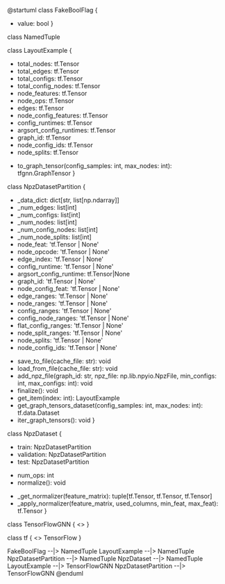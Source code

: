 @startuml
class FakeBoolFlag {
  - value: bool
}

class NamedTuple

class LayoutExample {
  - total_nodes: tf.Tensor
  - total_edges: tf.Tensor
  - total_configs: tf.Tensor
  - total_config_nodes: tf.Tensor
  - node_features: tf.Tensor
  - node_ops: tf.Tensor
  - edges: tf.Tensor
  - node_config_features: tf.Tensor
  - config_runtimes: tf.Tensor
  - argsort_config_runtimes: tf.Tensor
  - graph_id: tf.Tensor
  - node_config_ids: tf.Tensor
  - node_splits: tf.Tensor
  + to_graph_tensor(config_samples: int, max_nodes: int): tfgnn.GraphTensor
}

class NpzDatasetPartition {
  - _data_dict: dict[str, list[np.ndarray]]
  - _num_edges: list[int]
  - _num_configs: list[int]
  - _num_nodes: list[int]
  - _num_config_nodes: list[int]
  - _num_node_splits: list[int]
  - node_feat: 'tf.Tensor | None'
  - node_opcode: 'tf.Tensor | None'
  - edge_index: 'tf.Tensor | None'
  - config_runtime: 'tf.Tensor | None'
  - argsort_config_runtime: tf.Tensor|None
  - graph_id: 'tf.Tensor | None'
  - node_config_feat: 'tf.Tensor | None'
  - edge_ranges: 'tf.Tensor | None'
  - node_ranges: 'tf.Tensor | None'
  - config_ranges: 'tf.Tensor | None'
  - config_node_ranges: 'tf.Tensor | None'
  - flat_config_ranges: 'tf.Tensor | None'
  - node_split_ranges: 'tf.Tensor | None'
  - node_splits: 'tf.Tensor | None'
  - node_config_ids: 'tf.Tensor | None'
  + save_to_file(cache_file: str): void
  + load_from_file(cache_file: str): void
  + add_npz_file(graph_id: str, npz_file: np.lib.npyio.NpzFile, min_configs: int, max_configs: int): void
  + finalize(): void
  + get_item(index: int): LayoutExample
  + get_graph_tensors_dataset(config_samples: int, max_nodes: int): tf.data.Dataset
  + iter_graph_tensors(): void
}

class NpzDataset {
  - train: NpzDatasetPartition
  - validation: NpzDatasetPartition
  - test: NpzDatasetPartition
  + num_ops: int
  + normalize(): void
  - _get_normalizer(feature_matrix): tuple[tf.Tensor, tf.Tensor, tf.Tensor]
  - _apply_normalizer(feature_matrix, used_columns, min_feat, max_feat): tf.Tensor
}

class TensorFlowGNN {
  <<metaclass>>
}

class tf {
  <<stereotype>> TensorFlow
}

FakeBoolFlag --|> NamedTuple
LayoutExample --|> NamedTuple
NpzDatasetPartition --|> NamedTuple
NpzDataset --|> NamedTuple
LayoutExample --|> TensorFlowGNN
NpzDatasetPartition --|> TensorFlowGNN
@enduml

